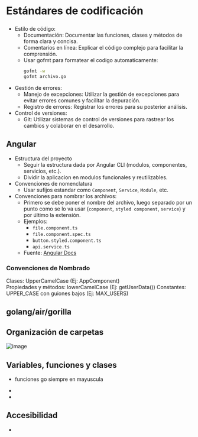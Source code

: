 # Estándares de codificación
### 



  - Estilo de código:
     - Documentación: Documentar las funciones, clases y métodos de forma clara y concisa. 
     - Comentarios en línea: Explicar el código complejo para facilitar la comprensión. 
     - Usar gofmt para formatear el codigo automaticamente:
        ```bash
        gofmt -w 
        gofmt archivo.go
  - Gestión de errores:
      - Manejo de excepciones: Utilizar la gestión de excepciones para evitar errores comunes y facilitar la depuración. 
      - Registro de errores: Registrar los errores para su posterior análisis. 
  - Control de versiones:
      - Git: Utilizar sistemas de control de versiones para rastrear los cambios y colaborar en el desarrollo. 

## Angular
- Estructura del proyecto
    - Seguir la estructura dada por Angular CLI (modulos, componentes, servicios, etc.).
    - Dividir la aplicacion en modulos funcionales y reutilizables.
- Convenciones de nomenclatura
    - Usar sufijos estandar como `Component`, `Service`, `Module`, etc.
- Convenciones para nombrar los archivos:
  - Primero se debe poner el nombre del archivo, luego separado por un punto como se lo va usar (`component`, `styled component`, `service`) y por último la extensión.
  - Ejemplos:
    - `file.component.ts`
    - `file.component.spec.ts`
    - `button.styled.component.ts`
    - `api.service.ts`
  - Fuente: [Angular Docs](https://angular.dev/style-guide#file-structure-conventions)
 ### Convenciones de Nombrado
  Clases: UpperCamelCase (Ej: AppComponent)   
  Propiedades y métodos: lowerCamelCase (Ej: getUserData())
  Constantes: UPPER_CASE con guiones bajos (Ej: MAX_USERS)


 
## golang/air/gorilla

## Organización de carpetas
![image](https://github.com/user-attachments/assets/f327f8a6-fad7-4f88-a8f9-72c01ee8b73b)


## Variables, funciones y clases

- funciones go siempre en mayuscula
-

-

## Accesibilidad

-
